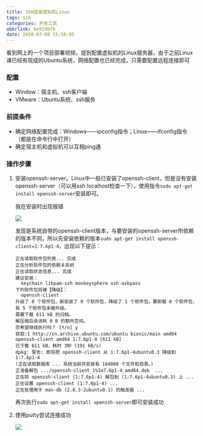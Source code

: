 ```yaml
---
title: SSH连接虚拟机Linux
tags: ssh
categories: 开发工具
abbrlink: 6e919bfb
date: 2020-07-08 15:56:05
---
```


看到网上的一个项目部署视频，提到配置虚拟机的Linux服务器，由于之前Linux课已经有现成的Ubuntu系统，网络配置也已经完成，只需要配置远程连接即可

<!--more-->

### 配置

- Window：宿主机、ssh客户端
- VMware：Ubuntu系统、ssh服务

### 前提条件

- 确定网络配置完成：Windows——ipconfig指令；Linux——ifconfig指令（都是在命令行中打开）
- 确定宿主机和虚拟机可以互相ping通

### 操作步骤

1. 安装openssh-server。Linux中一般已安装了openssh-client，但是没有安装openssh-server（可以用ssh localhost检查一下），使用指令`sudo apt-get install openssh-server`安装即可。

   我在安装时出现报错

   ![](https://jihulab.com/Leslie61/imagelake/-/raw/main/pictures/2023/04/ssh1.png)

   发现是系统自带的openssh-client版本，与要安装的openssh-server所依赖的版本不同，所以先安装依赖的版本`sudo apt-get install openssh-client=1:7.6p1-4`，出现以下提示：

   ```
   正在读取软件包列表... 完成
   正在分析软件包的依赖关系树       
   正在读取状态信息... 完成       
   建议安装：
     keychain libpam-ssh monkeysphere ssh-askpass
   下列软件包将被【降级】：
     openssh-client
   升级了 0 个软件包，新安装了 0 个软件包，降级了 1 个软件包，要卸载 0 个软件包，有 5 个软件包未被升级。
   需要下载 611 kB 的归档。
   解压缩后会消耗 0 B 的额外空间。
   您希望继续执行吗？ [Y/n] y
   获取:1 http://cn.archive.ubuntu.com/ubuntu bionic/main amd64 openssh-client amd64 1:7.6p1-4 [611 kB]
   已下载 611 kB，耗时 3秒 (191 kB/s)      
   dpkg: 警告: 即将把 openssh-client 从 1:7.6p1-4ubuntu0.3 降级到 1:7.6p1-4
   (正在读取数据库 ... 系统当前共安装有 164860 个文件和目录。)
   正准备解包 .../openssh-client_1%3a7.6p1-4_amd64.deb  ...
   正在将 openssh-client (1:7.6p1-4) 解包到 (1:7.6p1-4ubuntu0.3) 上 ...
   正在设置 openssh-client (1:7.6p1-4) ...
   正在处理用于 man-db (2.8.3-2ubuntu0.1) 的触发器 ...
   ```

   再次执行`sudo apt-get install openssh-server`即可安装成功

2. 使用putty尝试连接成功

   ![](https://jihulab.com/Leslie61/imagelake/-/raw/main/pictures/2023/04/ssh2.png)

